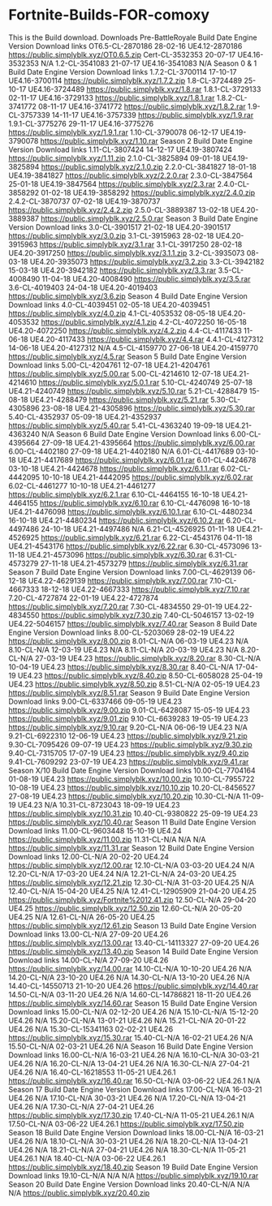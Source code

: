 # Fortnite-Builds-FOR-comoxy
This is the Build download.
Downloads
Pre-BattleRoyale
Build	Date	Engine Version	Download links
OT6.5-CL-2870186	28-02-16	UE4.12-2870186	https://public.simplyblk.xyz/OT0.6.5.zip
Cert-CL-3532353	20-07-17	UE4.16-3532353	N/A
1.2-CL-3541083	21-07-17	UE4.16-3541083	N/A
Season 0 & 1
Build	Date	Engine Version	Download links
1.7.2-CL-3700114	17-10-17	UE4.16-3700114	https://public.simplyblk.xyz/1.7.2.zip
1.8-CL-3724489	25-10-17	UE4.16-3724489	https://public.simplyblk.xyz/1.8.rar
1.8.1-CL-3729133	02-11-17	UE4.16-3729133	https://public.simplyblk.xyz/1.8.1.rar
1.8.2-CL-3741772	08-11-17	UE4.16-3741772	https://public.simplyblk.xyz/1.8.2.rar
1.9-CL-3757339	14-11-17	UE4.16-3757339	https://public.simplyblk.xyz/1.9.rar
1.9.1-CL-3775276	29-11-17	UE4.16-3775276	https://public.simplyblk.xyz/1.9.1.rar
1.10-CL-3790078	06-12-17	UE4.19-3790078	https://public.simplyblk.xyz/1.10.rar
Season 2
Build	Date	Engine Version	Download links
1.11-CL-3807424	14-12-17	UE4.19-3807424	https://public.simplyblk.xyz/1.11.zip
2.1.0-CL-3825894	09-01-18	UE4.19-3825894	https://public.simplyblk.xyz/2.1.0.zip
2.2.0-CL-3841827	18-01-18	UE4.19-3841827	https://public.simplyblk.xyz/2.2.0.rar
2.3.0-CL-3847564	25-01-18	UE4.19-3847564	https://public.simplyblk.xyz/2.3.rar
2.4.0-CL-3858292	01-02-18	UE4.19-3858292	https://public.simplyblk.xyz/2.4.0.zip
2.4.2-CL-3870737	07-02-18	UE4.19-3870737	https://public.simplyblk.xyz/2.4.2.zip
2.5.0-CL-3889387	13-02-18	UE4.20-3889387	https://public.simplyblk.xyz/2.5.0.rar
Season 3
Build	Date	Engine Version	Download links
3.0-CL-3901517	21-02-18	UE4.20-3901517	https://public.simplyblk.xyz/3.0.zip
3.1-CL-3915963	28-02-18	UE4.20-3915963	https://public.simplyblk.xyz/3.1.rar
3.1-CL-3917250	28-02-18	UE4.20-3917250	https://public.simplyblk.xyz/3.1.1.zip
3.2-CL-3935073	08-03-18	UE4.20-3935073	https://public.simplyblk.xyz/3.2.zip
3.3-CL-3942182	15-03-18	UE4.20-3942182	https://public.simplyblk.xyz/3.3.rar
3.5-CL-4008490	11-04-18	UE4.20-4008490	https://public.simplyblk.xyz/3.5.rar
3.6-CL-4019403	24-04-18	UE4.20-4019403	https://public.simplyblk.xyz/3.6.zip
Season 4
Build	Date	Engine Version	Download links
4.0-CL-4039451	02-05-18	UE4.20-4039451	https://public.simplyblk.xyz/4.0.zip
4.1-CL-4053532	08-05-18	UE4.20-4053532	https://public.simplyblk.xyz/4.1.zip
4.2-CL-4072250	16-05-18	UE4.20-4072250	https://public.simplyblk.xyz/4.2.zip
4.4-CL-4117433	11-06-18	UE4.20-4117433	https://public.simplyblk.xyz/4.4.rar
4.4.1-CL-4127312	14-06-18	UE4.20-4127312	N/A
4.5-CL-4159770	27-06-18	UE4.20-4159770	https://public.simplyblk.xyz/4.5.rar
Season 5
Build	Date	Engine Version	Download links
5.00-CL-4204761	12-07-18	UE4.21-4204761	https://public.simplyblk.xyz/5.00.rar
5.00-CL-4214610	12-07-18	UE4.21-4214610	https://public.simplyblk.xyz/5.0.1.rar
5.10-CL-4240749	25-07-18	UE4.21-4240749	https://public.simplyblk.xyz/5.10.rar
5.21-CL-4288479	15-08-18	UE4.21-4288479	https://public.simplyblk.xyz/5.21.rar
5.30-CL-4305896	23-08-18	UE4.21-4305896	https://public.simplyblk.xyz/5.30.rar
5.40-CL-4352937	05-09-18	UE4.21-4352937	https://public.simplyblk.xyz/5.40.rar
5.41-CL-4363240	19-09-18	UE4.21-4363240	N/A
Season 6
Build	Date	Engine Version	Download links
6.00-CL-4395664	27-09-18	UE4.21-4395664	https://public.simplyblk.xyz/6.00.rar
6.00-CL-4402180	27-09-18	UE4.21-4402180	N/A
6.01-CL-4417689	03-10-18	UE4.21-4417689	https://public.simplyblk.xyz/6.01.rar
6.01-CL-4424678	03-10-18	UE4.21-4424678	https://public.simplyblk.xyz/6.1.1.rar
6.02-CL-4442095	10-10-18	UE4.21-4442095	https://public.simplyblk.xyz/6.02.rar
6.02-CL-4461277	10-10-18	UE4.21-4461277	https://public.simplyblk.xyz/6.2.1.rar
6.10-CL-4464155	16-10-18	UE4.21-4464155	https://public.simplyblk.xyz/6.10.rar
6.10-CL-4476098	16-10-18	UE4.21-4476098	https://public.simplyblk.xyz/6.10.1.rar
6.10-CL-4480234	16-10-18	UE4.21-4480234	https://public.simplyblk.xyz/6.10.2.rar
6.20-CL-4497486	24-10-18	UE4.21-4497486	N/A
6.21-CL-4526925	01-11-18	UE4.21-4526925	https://public.simplyblk.xyz/6.21.rar
6.22-CL-4543176	04-11-18	UE4.21-4543176	https://public.simplyblk.xyz/6.22.rar
6.30-CL-4573096	13-11-18	UE4.21-4573096	https://public.simplyblk.xyz/6.30.rar
6.31-CL-4573279	27-11-18	UE4.21-4573279	https://public.simplyblk.xyz/6.31.rar
Season 7
Build	Date	Engine Version	Download links
7.00-CL-4629139	06-12-18	UE4.22-4629139	https://public.simplyblk.xyz/7.00.rar
7.10-CL-4667333	18-12-18	UE4.22-4667333	https://public.simplyblk.xyz/7.10.rar
7.20-CL-4727874	22-01-19	UE4.22-4727874	https://public.simplyblk.xyz/7.20.rar
7.30-CL-4834550	29-01-19	UE4.22-4834550	https://public.simplyblk.xyz/7.30.zip
7.40-CL-5046157	13-02-19	UE4.22-5046157	https://public.simplyblk.xyz/7.40.rar
Season 8
Build	Date	Engine Version	Download links
8.00-CL-5203069	28-02-19	UE4.22	https://public.simplyblk.xyz/8.00.zip
8.01-CL-N/A	06-03-19	UE4.23	N/A
8.10-CL-N/A	12-03-19	UE4.23	N/A
8.11-CL-N/A	20-03-19	UE4.23	N/A
8.20-CL-N/A	27-03-19	UE4.23	https://public.simplyblk.xyz/8.20.rar
8.30-CL-N/A	10-04-19	UE4.23	https://public.simplyblk.xyz/8.30.rar
8.40-CL-N/A	17-04-19	UE4.23	https://public.simplyblk.xyz/8.40.zip
8.50-CL-6058028	25-04-19	UE4.23	https://public.simplyblk.xyz/8.50.zip
8.51-CL-N/A	02-05-19	UE4.23	https://public.simplyblk.xyz/8.51.rar
Season 9
Build	Date	Engine Version	Download links
9.00-CL-6337466	09-05-19	UE4.23	https://public.simplyblk.xyz/9.00.zip
9.01-CL-6428087	15-05-19	UE4.23	https://public.simplyblk.xyz/9.01.zip
9.10-CL-6639283	19-05-19	UE4.23	https://public.simplyblk.xyz/9.10.rar
9.20-CL-N/A	06-06-19	UE4.23	N/A
9.21-CL-6922310	12-06-19	UE4.23	https://public.simplyblk.xyz/9.21.zip
9.30-CL-7095426	09-07-19	UE4.23	https://public.simplyblk.xyz/9.30.zip
9.40-CL-7315705	17-07-19	UE4.23	https://public.simplyblk.xyz/9.40.zip
9.41-CL-7609292	23-07-19	UE4.23	https://public.simplyblk.xyz/9.41.rar
Season X/10
Build	Date	Engine Version	Download links
10.00-CL-7704164	01-08-19	UE4.23	https://public.simplyblk.xyz/10.00.zip
10.10-CL-7955722	10-08-19	UE4.23	https://public.simplyblk.xyz/10.10.zip
10.20-CL-8456527	27-08-19	UE4.23	https://public.simplyblk.xyz/10.20.zip
10.30-CL-N/A	11-09-19	UE4.23	N/A
10.31-CL-8723043	18-09-19	UE4.23	https://public.simplyblk.xyz/10.31.zip
10.40-CL-9380822	25-09-19	UE4.23	https://public.simplyblk.xyz/10.40.rar
Season 11
Build	Date	Engine Version	Download links
11.00-CL-9603448	15-10-19	UE4.24	https://public.simplyblk.xyz/11.00.zip
11.31-CL-N/A	N/A	N/A	https://public.simplyblk.xyz/11.31.rar
Season 12
Build	Date	Engine Version	Download links
12.00-CL-N/A	20-02-20	UE4.24	https://public.simplyblk.xyz/12.00.rar
12.10-CL-N/A	03-03-20	UE4.24	N/A
12.20-CL-N/A	17-03-20	UE4.24	N/A
12.21-CL-N/A	24-03-20	UE4.25	https://public.simplyblk.xyz/12.21.zip
12.30-CL-N/A	31-03-20	UE4.25	N/A
12.40-CL-N/A	15-04-20	UE4.25	N/A
12.41-CL-12905909	21-04-20	UE4.25	https://public.simplyblk.xyz/Fortnite%2012.41.zip
12.50-CL-N/A	29-04-20	UE4.25	https://public.simplyblk.xyz/12.50.zip
12.60-CL-N/A	20-05-20	UE4.25	N/A
12.61-CL-N/A	26-05-20	UE4.25	https://public.simplyblk.xyz/12.61.zip
Season 13
Build	Date	Engine Version	Download links
13.00-CL-N/A	27-09-20	UE4.26	https://public.simplyblk.xyz/13.00.rar
13.40-CL-14113327	27-09-20	UE4.26	https://public.simplyblk.xyz/13.40.zip
Season 14
Build	Date	Engine Version	Download links
14.00-CL-N/A	27-09-20	UE4.26	https://public.simplyblk.xyz/14.00.rar
14.10-CL-N/A	10-10-20	UE4.26	N/A
14.20-CL-N/A	23-10-20	UE4.26	N/A
14.30-CL-N/A	13-10-20	UE4.26	N/A
14.40-CL-14550713	21-10-20	UE4.26	https://public.simplyblk.xyz/14.40.rar
14.50-CL-N/A	03-11-20	UE4.26	N/A
14.60-CL-14786821	18-11-20	UE4.26	https://public.simplyblk.xyz/14.60.rar
Season 15
Build	Date	Engine Version	Download links
15.00-CL-N/A	02-12-20	UE4.26	N/A
15.10-CL-N/A	15-12-20	UE4.26	N/A
15.20-CL-N/A	13-01-21	UE4.26	N/A
15.21-CL-N/A	20-01-22	UE4.26	N/A
15.30-CL-15341163	02-02-21	UE4.26	https://public.simplyblk.xyz/15.30.rar
15.40-CL-N/A	16-02-21	UE4.26	N/A
15.50-CL-N/A	02-03-21	UE4.26	N/A
Season 16
Build	Date	Engine Version	Download links
16.00-CL-N/A	16-03-21	UE4.26	N/A
16.10-CL-N/A	30-03-21	UE4.26	N/A
16.20-CL-N/A	13-04-21	UE4.26	N/A
16.30-CL-N/A	27-04-21	UE4.26	N/A
16.40-CL-16218553	11-05-21	UE4.26.1	https://public.simplyblk.xyz/16.40.rar
16.50-CL-N/A	03-06-22	UE4.26.1	N/A
Season 17
Build	Date	Engine Version	Download links
17.00-CL-N/A	16-03-21	UE4.26	N/A
17.10-CL-N/A	30-03-21	UE4.26	N/A
17.20-CL-N/A	13-04-21	UE4.26	N/A
17.30-CL-N/A	27-04-21	UE4.26	https://public.simplyblk.xyz/17.30.zip
17.40-CL-N/A	11-05-21	UE4.26.1	N/A
17.50-CL-N/A	03-06-22	UE4.26.1	https://public.simplyblk.xyz/17.50.zip
Season 18
Build	Date	Engine Version	Download links
18.00-CL-N/A	16-03-21	UE4.26	N/A
18.10-CL-N/A	30-03-21	UE4.26	N/A
18.20-CL-N/A	13-04-21	UE4.26	N/A
18.21-CL-N/A	27-04-21	UE4.26	N/A
18.30-CL-N/A	11-05-21	UE4.26.1	N/A
18.40-CL-N/A	03-06-22	UE4.26.1	https://public.simplyblk.xyz/18.40.zip
Season 19
Build	Date	Engine Version	Download links
19.10-CL-N/A	N/A	N/A	https://public.simplyblk.xyz/19.10.rar
Season 20
Build	Date	Engine Version	Download links
20.40-CL-N/A	N/A	N/A	https://public.simplyblk.xyz/20.40.zip
